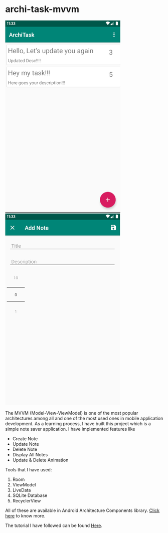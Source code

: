 # archi-task-mvvm

<img src="ss1.PNG" alt="No Image">  <img src="ss2.PNG" alt="No Image"> 

The MVVM (Model-View-ViewModel) is one of the most popular architectures among all and one of the
 most used ones in mobile application development. As a learning process, I have built this
  project which is a simple note saver application. I have implemented features like 
  
  * Create Note
  * Update Note
  * Delete Note
  * Display All Notes
  * Update & Delete Animation
  
 Tools that I have used: 
 
 1. Room
 2. ViewModel
 3. LiveData
 4. SQLite Database
 5. RecyclerView
 
All of these are available in Android Architecture Components library. [Click here](https://developer.android.com/topic/libraries/architecture) to know more.

The tutorial I have followed can be found [Here](https://www.youtube.com/playlist?list=PLrnPJCHvNZuDihTpkRs6SpZhqgBqPU118).
